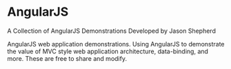# AngularJS
A Collection of AngularJS Demonstrations
Developed by Jason Shepherd

AngularJS web application demonstrations. Using AngularJS to demonstrate the value of MVC style web application architecture, data-binding, and more. These are free to share and modify.
